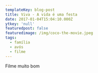 ```yaml
---
templateKey: blog-post
title: Viva - A vida é uma festa
date: 2017-01-04T15:04:10.000Z
ytkey: 'null'
featuredpost: false
featuredimage: /img/coco-the-movie.jpeg
tags:
  - família
  - avós
  - filme
---
```

Filme muito bom
